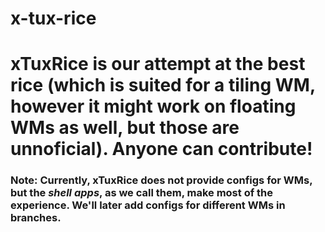 # x-tux-rice

# xTuxRice is our attempt at the best rice (which is suited for a tiling WM, however it might work on floating WMs as well, but those are unnoficial). Anyone can contribute!

### Note: Currently, xTuxRice does not provide configs for WMs, but the _shell apps_, as we call them, make most of the experience. We'll later add configs for different WMs in branches.
